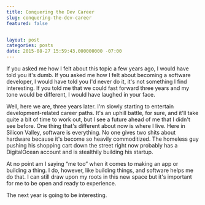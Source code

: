 ```yaml
---
title: Conquering the Dev Career
slug: conquering-the-dev-career
featured: false


layout: post
categories: posts
date: 2015-08-27 15:59:43.000000000 -07:00
---
```


If you asked me how I felt about this topic a few years ago, I would have told you it's dumb. If you asked me how I felt about becoming a software developer, I would have told you I'd never do it, it's not something I find interesting. If you told me that we could fast forward three years and my tone would be different, I would have laughed in your face.

Well, here we are, three years later. I'm slowly starting to entertain development-related career paths. It's an uphill battle, for sure, and it'll take quite a bit of time to work out, but I see a future ahead of me that I didn't see before. One thing that's different about now is where I live. Here in Silicon Valley, software is everything. No one gives two shits about hardware because it's become so heavily commoditized. The homeless guy pushing his shopping cart down the street right now probably has a DigitalOcean account and is stealthily building his startup.

At no point am I saying “me too” when it comes to making an app or building a thing. I do, however, like building things, and software helps me do that. I can still draw upon my roots in this new space but it's important for me to be open and ready to experience.

The next year is going to be interesting.

